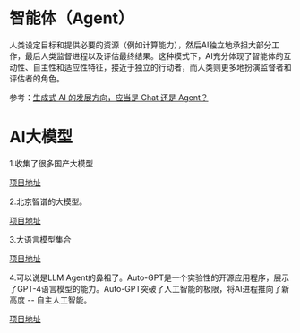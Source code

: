 # 智能体（Agent）

人类设定目标和提供必要的资源（例如计算能力），然后AI独立地承担大部分工作，最后人类监督进程以及评估最终结果。这种模式下，AI充分体现了智能体的互动性、自主性和适应性特征，接近于独立的行动者，而人类则更多地扮演监督者和评估者的角色。

参考：[生成式 AI 的发展方向，应当是 Chat 还是 Agent？](https://www.zhihu.com/question/637090848?utm_id=0)

# AI大模型

1.收集了很多国产大模型 

[项目地址](https://github.com/wgwang/awesome-LLMs-In-China)

2.北京智谱的大模型。

[项目地址](https://github.com/THUDM/ChatGLM-6B) 

3.大语言模型集合 

[项目地址](https://github.com/lonePatient/awesome-pretrained-chinese-nlp-models)

4.可以说是LLM Agent的鼻祖了。Auto-GPT是一个实验性的开源应用程序，展示了GPT-4语言模型的能力。Auto-GPT突破了人工智能的极限，将AI进程推向了新高度 -- 自主人工智能。

[项目地址](https://github.com/Significant-Gravitas/AutoGPT)